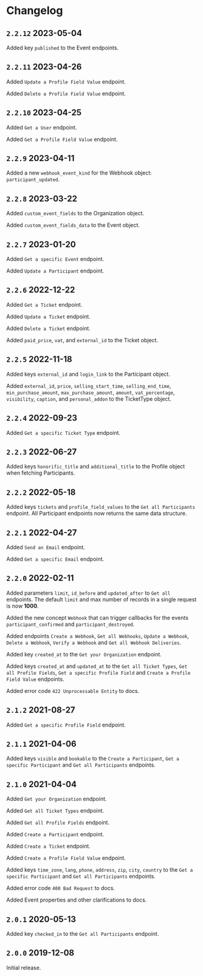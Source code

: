 # Changelog
## `2.2.12` 2023-05-04

Added key `published` to the Event endpoints.
## `2.2.11` 2023-04-26

Added `Update a Profile Field Value` endpoint.

Added `Delete a Profile Field Value` endpoint.

## `2.2.10` 2023-04-25

Added `Get a User` endpoint.

Added `Get a Profile Field Value` endpoint.
## `2.2.9` 2023-04-11

Added a new `webhook_event_kind` for the Webhook object: `participant_updated`.

## `2.2.8` 2023-03-22

Added `custom_event_fields` to the Organization object.

Added `custom_event_fields_data` to the Event object.

## `2.2.7` 2023-01-20

Added `Get a specific Event` endpoint.

Added `Update a Participant` endpoint.

## `2.2.6` 2022-12-22

Added `Get a Ticket` endpoint.

Added `Update a Ticket` endpoint.

Added `Delete a Ticket` endpoint.

Added `paid_price`, `vat`, and `external_id` to the Ticket object.

## `2.2.5` 2022-11-18

Added keys `external_id` and `login_link` to the Participant object.

Added `external_id`, `price`, `selling_start_time`, `selling_end_time`, `min_purchase_amount`, `max_purchase_amount`, `amount`, `vat_percentage`, `visibility`, `caption`, and `personal_addon` to the TicketType object.

## `2.2.4` 2022-09-23

Added `Get a specific Ticket Type` endpoint.

## `2.2.3` 2022-06-27

Added keys `honorific_title` and `additional_title` to the Profile object when fetching Participants.

## `2.2.2` 2022-05-18

Added keys `tickets` and `profile_field_values` to the `Get all Participants` endpoint. All Participant endpoints now returns the same data structure.

## `2.2.1` 2022-04-27

Added `Send an Email` endpoint.

Added `Get a specific Email` endpoint.

## `2.2.0` 2022-02-11

Added parameters `limit`, `id_before` and `updated_after` to `Get all` endpoints. The default `limit` and max number of records in a single request is now **1000**.

Added the new concept `Webhook` that can trigger callbacks for the events `participant_confirmed` and `participant_destroyed`.

Added endpoints `Create a Webhook`, `Get all Webhooks`, `Update a Webhook`, `Delete a Webhook`, `Verify a Webhook` and `Get all Webhook Deliveries`.

Added key `created_at` to the `Get your Organization` endpoint.

Added keys `created_at` and `updated_at` to the `Get all Ticket Types`, `Get all Profile Fields`, `Get a specific Profile Field` and `Create a Profile Field Value` endpoints.

Added error code `422 Unprocessable Entity` to docs.
## `2.1.2` 2021-08-27

Added `Get a specific Profile Field` endpoint.

## `2.1.1` 2021-04-06

Added keys `visible` and `bookable` to the `Create a Participant`, `Get a specific Participant` and `Get all Participants` endpoints.

## `2.1.0` 2021-04-04

Added `Get your Organization` endpoint.

Added `Get all Ticket Types` endpoint.

Added `Get all Profile Fields` endpoint.

Added `Create a Participant` endpoint.

Added `Create a Ticket` endpoint.

Added `Create a Profile Field Value` endpoint.

Added keys `time_zone`, `lang`, `phone`, `address`, `zip`, `city`, `country` to the `Get a specific Participant` and `Get all Participants` endpoints.

Added error code `400 Bad Request` to docs.

Added Event properties and other clarifications to docs.

## `2.0.1` 2020-05-13

Added key `checked_in` to the `Get all Participants` endpoint.

## `2.0.0` 2019-12-08

Initial release.
